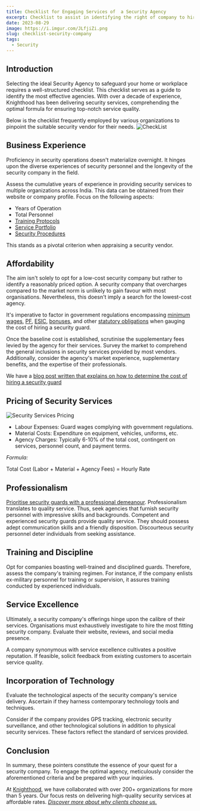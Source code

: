 ```yaml
---
title: Checklist for Engaging Services of  a Security Agency
excerpt: Checklist to assist in identifying the right of company to hire for Security Services for your organisation
date: 2023-08-29
image: https://i.imgur.com/JLfjiZi.png
slug: checklist-security-company
tags:
  - Security
---
```


## Introduction

Selecting the ideal Security Agency to safeguard your home or workplace requires a well-structured checklist. This checklist serves as a guide to identify the most effective agencies. With over a decade of experience, Knighthood has been delivering security services, comprehending the optimal formula for ensuring top-notch service quality.

Below is the checklist frequently employed by various organizations to pinpoint the suitable security vendor for their needs.
![CheckList](https://i.imgur.com/3LE8BCd.png)

## Business Experience

Proficiency in security operations doesn't materialize overnight. It hinges upon the diverse experiences of security personnel and the longevity of the security company in the field.

Assess the cumulative years of experience in providing security services to multiple organizations across India. This data can be obtained from their website or company profile. Focus on the following aspects:

- Years of Operation
- Total Personnel
- [Training Protocols](/security/measures/physical)
- [Service Portfolio](https://knighthood.co/services/security)
- [Security Procedures](/security/intro)

This stands as a pivotal criterion when appraising a security vendor.

## Affordability

The aim isn't solely to opt for a low-cost security company but rather to identify a reasonably priced option. A security company that overcharges compared to the market norm is unlikely to gain favour with most organisations. Nevertheless, this doesn't imply a search for the lowest-cost agency.

It's imperative to factor in government regulations encompassing [minimum wages](/docs/Compliance/Min-Wages), [PF](/docs/Compliance/EPF), [ESIC](/docs/Compliance/ESI), [bonuses](/docs/Compliance/Bonus), and other [statutory obligations](/docs/Compliance/Introduction) when gauging the cost of hiring a security guard.

Once the baseline cost is established, scrutinise the supplementary fees levied by the agency for their services. Survey the market to comprehend the general inclusions in security services provided by most vendors. Additionally, consider the agency's market experience, supplementary benefits, and the expertise of their professionals.

We have a [blog post written that explains on how to determine the cost of hiring a security guard](https://knighthood.co/blog/security-guard-cost)
## Pricing of Security Services

![Security Services Pricing](https://i.imgur.com/PRQf2sQ.png)


- Labour Expenses: Guard wages complying with government regulations.
- Material Costs: Expenditure on equipment, vehicles, uniforms, etc.
- Agency Charges: Typically 6-10% of the total cost, contingent on services, personnel count, and payment terms.

*Formula:*

Total Cost (Labor + Material + Agency Fees) = Hourly Rate


## Professionalism

[Prioritise security guards with a professional demeanour](https://knighthood.co/blog/benefits-security-guards-agency). Professionalism translates to quality service. Thus, seek agencies that furnish security personnel with impressive skills and backgrounds. Competent and experienced security guards provide quality service. They should possess adept communication skills and a friendly disposition. Discourteous security personnel deter individuals from seeking assistance.

## Training and Discipline

Opt for companies boasting well-trained and disciplined guards. Therefore, assess the company's training regimen. For instance, if the company enlists ex-military personnel for training or supervision, it assures training conducted by experienced individuals.

## Service Excellence

Ultimately, a security company's offerings hinge upon the calibre of their services. Organisations must exhaustively investigate to hire the most fitting security company. Evaluate their website, reviews, and social media presence.

A company synonymous with service excellence cultivates a positive reputation. If feasible, solicit feedback from existing customers to ascertain service quality.

## Incorporation of Technology

Evaluate the technological aspects of the security company's service delivery. Ascertain if they harness contemporary technology tools and techniques.

Consider if the company provides GPS tracking, electronic security surveillance, and other technological solutions in addition to physical security services. These factors reflect the standard of services provided.

## Conclusion

In summary, these pointers constitute the essence of your quest for a security company. To engage the optimal agency, meticulously consider the aforementioned criteria and be prepared with your inquiries.

At [Knighthood](http://knighthood.co), we have collaborated with over 200+ organizations for more than 5 years. Our focus rests on delivering high-quality security services at affordable rates. [*Discover more about why clients choose us.*](http://knighthood.co/whyus)
